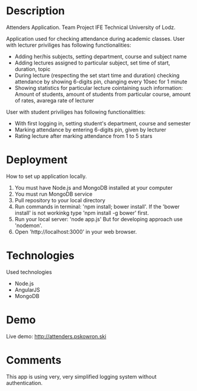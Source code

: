 # Description
Attenders Application. Team Project IFE Technical University of Lodz.

Application used for checking attendance during academic classes.
User with lecturer priviliges has following functionalities:
- Adding her/his subjects, setting department, course and subject name
- Adding lectures assigned to particular subject, set time of start, duration, topic
- During lecture (respecting the set start time and duration) checking attendance by showing 6-digits pin, changing every 10sec for 1 minute
- Showing statistics for particular lecture cointaining such information: Amount of students, amount of students from particular course, amount of rates, avarega rate of lecturer

User with student priviliges has following functionalitties:
- With first logging in, setting student's department, course and semester
- Marking attendance by entering 6-digits pin, given by lecturer
- Rating lecture after marking attendance from 1 to 5 stars

# Deployment
How to set up application locally.
1. You must have Node.js and MongoDB installed at your computer
2. You must run MongoDB service
3. Pull repository to your local directory
4. Run commands in terminal: 'npm install; bower install'. If the 'bower install' is not workinkg type 'npm install -g bower' first.
5. Run your local server: 'node app.js' But for developing approach use 'nodemon'.
6. Open 'http://localhost:3000' in your web browser.

# Technologies
Used technologies
- Node.js
- AngularJS
- MongoDB

# Demo
Live demo: http://attenders.pskowron.ski

# Comments
This app is using very, very simplified logging system without authentication.
